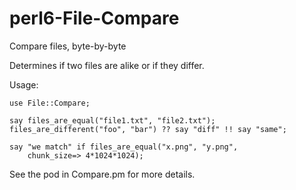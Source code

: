 perl6-File-Compare
==================

Compare files, byte-by-byte

Determines if two files are alike or if they differ.

Usage:

	use File::Compare;
	
	say files_are_equal("file1.txt", "file2.txt");
	files_are_different("foo", "bar") ?? say "diff" !! say "same";

	say "we match" if files_are_equal("x.png", "y.png",
		chunk_size=> 4*1024*1024);

See the pod in Compare.pm for more details.